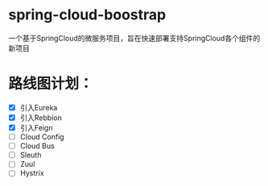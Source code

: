 # spring-cloud-boostrap
一个基于SpringCloud的微服务项目，旨在快速部署支持SpringCloud各个组件的新项目

# 路线图计划：
- [x] 引入Eureka
- [x] 引入Rebbion
- [x] 引入Feign
- [ ] Cloud Config
- [ ] Cloud Bus
- [ ] Sleuth
- [ ] Zuul
- [ ] Hystrix